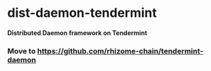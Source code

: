 # dist-daemon-tendermint

#### Distributed Daemon framework on Tendermint

### Move to https://github.com/rhizome-chain/tendermint-daemon

